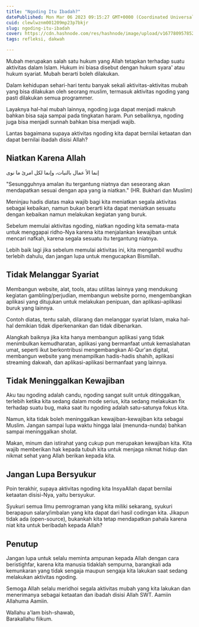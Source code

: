 ```yaml
---
title: "Ngoding Itu Ibadah?"
datePublished: Mon Mar 06 2023 09:15:27 GMT+0000 (Coordinated Universal Time)
cuid: clewlwznm001209mp23p7bkjr
slug: ngoding-itu-ibadah
cover: https://cdn.hashnode.com/res/hashnode/image/upload/v1677809578527/b96fdb19-9455-44b3-9ab8-c71415ccd659.png
tags: refleksi, dakwah

---
```


Mubah merupakan salah satu hukum yang Allah tetapkan terhadap suatu aktivitas dalam Islam. Hukum ini biasa disebut dengan hukum syara' atau hukum syariat. Mubah berarti boleh dilakukan.

Dalam kehidupan sehari-hari tentu banyak sekali aktivitas-aktivitas mubah yang bisa dilakukan oleh seorang muslim, termasuk aktivitas ngoding yang pasti dilakukan semua programmer.

Layaknya hal-hal mubah lainnya, ngoding juga dapat menjadi makruh bahkan bisa saja sampai pada tingkatan haram. Pun sebaliknya, ngoding juga bisa menjadi sunnah bahkan bisa menjadi wajib.

Lantas bagaimana supaya aktivitas ngoding kita dapat bernilai ketaatan dan dapat bernilai ibadah disisi Allah?

## Niatkan Karena Allah

إنما الأ عمال بالنيات، وإنما لكل امرئ ما نوى

"Sesungguhnya amalan itu tergantung niatnya dan seseorang akan mendapatkan sesuai dengan apa yang ia niatkan." (HR. Bukhari dan Muslim)

Meninjau hadis diatas maka wajib bagi kita meniatkan segala aktivitas sebagai kebaikan, namun bukan berarti kita dapat meniatkan sesuatu dengan kebaikan namun melakukan kegiatan yang buruk.

Sebelum memulai aktivitas ngoding, niatkan ngoding kita semata-mata untuk menggapai ridho-Nya karena kita menjalankan kewajiban untuk mencari nafkah, karena segala sesuatu itu tergantung niatnya.

Lebih baik lagi jika sebelum memulai aktivitas ini, kita mengambil wudhu terlebih dahulu, dan jangan lupa untuk mengucapkan Bismillah.

## Tidak Melanggar Syariat

Membangun website, alat, tools, atau utilitas lainnya yang mendukung kegiatan gambling/perjudian, membangun website porno, mengembangkan aplikasi yang ditujukan untuk melakukan penipuan, dan aplikasi-aplikasi buruk yang lainnya.

Contoh diatas, tentu salah, dilarang dan melanggar syariat Islam, maka hal-hal demikian tidak diperkenankan dan tidak dibenarkan.

Alangkah baiknya jika kita hanya membangun aplikasi yang tidak menimbulkan kemudharatan, aplikasi yang bermanfaat untuk kemaslahatan umat, seperti ikut berkontribusi mengembangkan Al-Qur'an digital, membangun website yang menampilkan hadis-hadis shahih, aplikasi streaming dakwah, dan aplikasi-aplikasi bermanfaat yang lainnya.

## Tidak Meninggalkan Kewajiban

Aku tau ngoding adalah candu, ngoding sangat sulit untuk ditinggalkan, terlebih ketika kita sedang dalam mode serius, kita sedang melakukan fix terhadap suatu bug, maka saat itu ngoding adalah satu-satunya fokus kita.

Namun, kita tidak boleh meninggalkan kewajiban-kewajiban kita sebagai Muslim. Jangan sampai lupa waktu hingga lalai (menunda-nunda) bahkan sampai meninggalkan sholat.

Makan, minum dan istirahat yang cukup pun merupakan kewajiban kita. Kita wajib memberikan hak kepada tubuh kita untuk menjaga nikmat hidup dan nikmat sehat yang Allah berikan kepada kita.

## Jangan Lupa Bersyukur

Poin terakhir, supaya aktivitas ngoding kita InsyaAllah dapat bernilai ketaatan disisi-Nya, yaitu bersyukur.

Syukuri semua Ilmu pemrograman yang kita miliki sekarang, syukuri berapapun salary/imbalan yang kita dapat dari hasil codingan kita. Jikapun tidak ada (open-source), bukankah kita tetap mendapatkan pahala karena niat kita untuk beribadah kepada Allah?

## Penutup

Jangan lupa untuk selalu meminta ampunan kepada Allah dengan cara beristighfar, karena kita manusia tidaklah sempurna, barangkali ada kemunkaran yang tidak sengaja maupun sengaja kita lakukan saat sedang melakukan aktivitas ngoding.

Semoga Allah selalu meridhoi segala aktivitas mubah yang kita lakukan dan menerimanya sebagai ketaatan dan ibadah disisi Allah SWT. Aamiin Allahuma Aamiin.

Wallahu a'lam bish-shawab,  
Barakallahu fiikum.